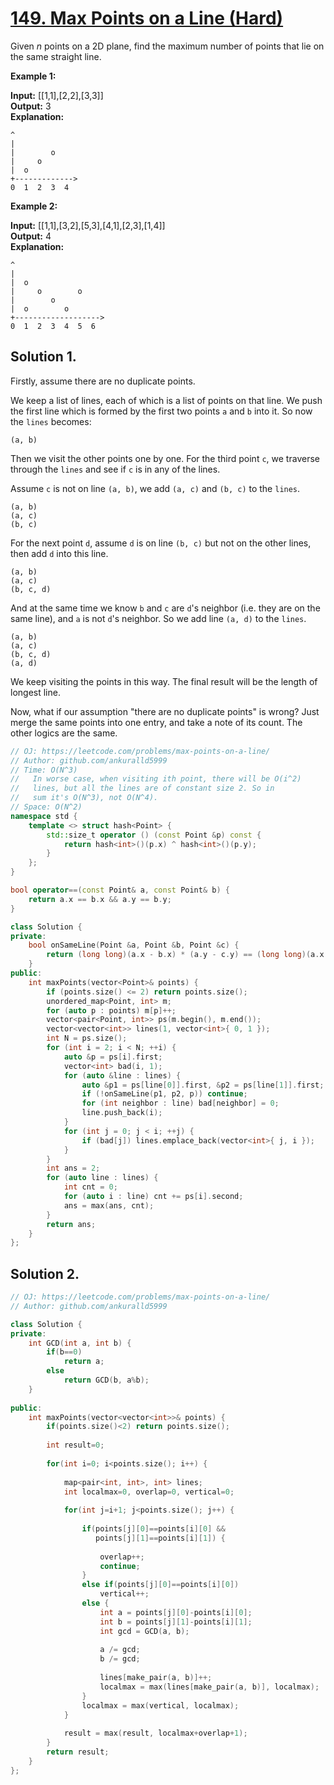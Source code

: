 # [149. Max Points on a Line (Hard)](https://leetcode.com/problems/max-points-on-a-line/)

Given _n_ points on a 2D plane, find the maximum number of points that lie on the same straight line.

**Example 1:**

**Input:** \[\[1,1\],\[2,2\],\[3,3\]\]  
**Output:** 3  
**Explanation:**
```
^
|
|        o
|     o
|  o  
+------------->
0  1  2  3  4
```

**Example 2:**

**Input:** \[\[1,1\],\[3,2\],\[5,3\],\[4,1\],\[2,3\],\[1,4\]\]  
**Output:** 4  
**Explanation:**
```
^
|
|  o
|     o        o
|        o
|  o        o
+------------------->
0  1  2  3  4  5  6
```

## Solution 1. 

Firstly, assume there are no duplicate points. 

We keep a list of lines, each of which is a list of points on that line. We push the first line which is formed by the first two points `a` and `b` into it. So now the `lines` becomes:
```
(a, b)
```

Then we visit the other points one by one. For the third point `c`, we traverse through the `lines` and see if `c` is in any of the lines.

Assume `c` is not on line `(a, b)`, we add `(a, c)` and `(b, c)` to the `lines`.
```
(a, b)
(a, c)
(b, c)
```

For the next point `d`, assume `d` is on line `(b, c)` but not on the other lines, then add `d` into this line.

```
(a, b)
(a, c)
(b, c, d)
```

And at the same time we know `b` and `c` are `d`'s neighbor (i.e. they are on the same line), and `a` is not `d`'s neighbor. So we add line `(a, d)` to the `lines`.
```
(a, b)
(a, c)
(b, c, d)
(a, d)
```

We keep visiting the points in this way. The final result will be the length of longest line.

Now, what if our assumption "there are no duplicate points" is wrong? Just merge the same points into one entry, and take a note of its count. The other logics are the same.

```cpp
// OJ: https://leetcode.com/problems/max-points-on-a-line/
// Author: github.com/ankuralld5999
// Time: O(N^3)
//   In worse case, when visiting ith point, there will be O(i^2)
//   lines, but all the lines are of constant size 2. So in
//   sum it's O(N^3), not O(N^4).
// Space: O(N^2)
namespace std {
    template <> struct hash<Point> {
        std::size_t operator () (const Point &p) const {
            return hash<int>()(p.x) ^ hash<int>()(p.y);
        }
    };
}

bool operator==(const Point& a, const Point& b) {
	return a.x == b.x && a.y == b.y;
}

class Solution {
private:
    bool onSameLine(Point &a, Point &b, Point &c) {
        return (long long)(a.x - b.x) * (a.y - c.y) == (long long)(a.x - c.x) * (a.y - b.y);
    }
public:
    int maxPoints(vector<Point>& points) {
        if (points.size() <= 2) return points.size();
        unordered_map<Point, int> m;
        for (auto p : points) m[p]++;
        vector<pair<Point, int>> ps(m.begin(), m.end());
        vector<vector<int>> lines(1, vector<int>{ 0, 1 });
        int N = ps.size();
        for (int i = 2; i < N; ++i) {
            auto &p = ps[i].first;
            vector<int> bad(i, 1);
            for (auto &line : lines) {
                auto &p1 = ps[line[0]].first, &p2 = ps[line[1]].first;
                if (!onSameLine(p1, p2, p)) continue;
                for (int neighbor : line) bad[neighbor] = 0;
                line.push_back(i);
            }
            for (int j = 0; j < i; ++j) {
                if (bad[j]) lines.emplace_back(vector<int>{ j, i });
            }
        }
        int ans = 2;
        for (auto line : lines) {
            int cnt = 0;
            for (auto i : line) cnt += ps[i].second;
            ans = max(ans, cnt);
        }
        return ans;
    }
};
```

## Solution 2. 

```cpp
// OJ: https://leetcode.com/problems/max-points-on-a-line/
// Author: github.com/ankuralld5999

class Solution {
private:
    int GCD(int a, int b) {
        if(b==0) 
            return a;
        else 
            return GCD(b, a%b);
    }
    
public:
    int maxPoints(vector<vector<int>>& points) {
        if(points.size()<2) return points.size();
        
        int result=0;
        
        for(int i=0; i<points.size(); i++) {
            
            map<pair<int, int>, int> lines;
            int localmax=0, overlap=0, vertical=0;
            
            for(int j=i+1; j<points.size(); j++) {
                
                if(points[j][0]==points[i][0] && 
                   points[j][1]==points[i][1]) {
                    
                    overlap++;
                    continue;
                }
                else if(points[j][0]==points[i][0]) 
                    vertical++;
                else {
                    int a = points[j][0]-points[i][0];
                    int b = points[j][1]-points[i][1];
                    int gcd = GCD(a, b);
                    
                    a /= gcd;
                    b /= gcd;
                    
                    lines[make_pair(a, b)]++;
                    localmax = max(lines[make_pair(a, b)], localmax);
                }
                localmax = max(vertical, localmax);
            }
            
            result = max(result, localmax+overlap+1);
        }
        return result;
    }
};
```
